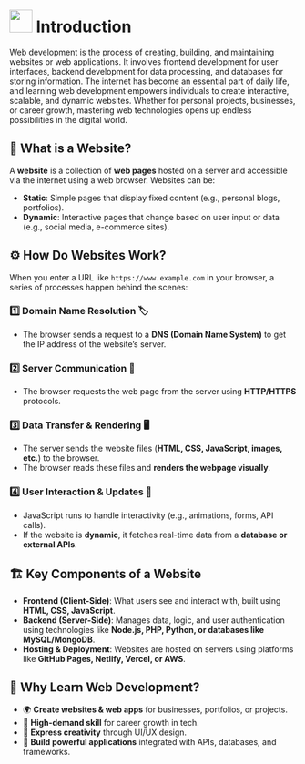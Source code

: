 # <img src = "https://github.com/user-attachments/assets/220eab8a-d3a3-47d8-be41-e90029d22043" width = "40px" padding = "0px"> Introduction

Web development is the process of creating, building, and maintaining websites or web applications. It involves frontend development for user interfaces, backend development for data processing, and databases for storing information. The internet has become an essential part of daily life, and learning web development empowers individuals to create interactive, scalable, and dynamic websites. Whether for personal projects, businesses, or career growth, mastering web technologies opens up endless possibilities in the digital world.  

## 📌 What is a Website?  

A **website** is a collection of **web pages** hosted on a server and accessible via the internet using a web browser. Websites can be:  
- **Static**: Simple pages that display fixed content (e.g., personal blogs, portfolios).  
- **Dynamic**: Interactive pages that change based on user input or data (e.g., social media, e-commerce sites).  

## ⚙️ How Do Websites Work?  

When you enter a URL like `https://www.example.com` in your browser, a series of processes happen behind the scenes:  

### 1️⃣ Domain Name Resolution 🏷️  
   - The browser sends a request to a **DNS (Domain Name System)** to get the IP address of the website’s server.  

### 2️⃣ Server Communication 🔗  
   - The browser requests the web page from the server using **HTTP/HTTPS** protocols.  

### 3️⃣ Data Transfer & Rendering 🖥️  
   - The server sends the website files (**HTML, CSS, JavaScript, images, etc.**) to the browser.  
   - The browser reads these files and **renders the webpage visually**.  

### 4️⃣ User Interaction & Updates 🔄  
   - JavaScript runs to handle interactivity (e.g., animations, forms, API calls).  
   - If the website is **dynamic**, it fetches real-time data from a **database or external APIs**.  

## 🏗️ Key Components of a Website  

- **Frontend (Client-Side)**: What users see and interact with, built using **HTML, CSS, JavaScript**.  
- **Backend (Server-Side)**: Manages data, logic, and user authentication using technologies like **Node.js, PHP, Python, or databases like MySQL/MongoDB**.  
- **Hosting & Deployment**: Websites are hosted on servers using platforms like **GitHub Pages, Netlify, Vercel, or AWS**.  

## 📝 Why Learn Web Development?  

- 🌍 **Create websites & web apps** for businesses, portfolios, or projects.  
- 💼 **High-demand skill** for career growth in tech.  
- 🎨 **Express creativity** through UI/UX design.  
- 🔌 **Build powerful applications** integrated with APIs, databases, and frameworks.  
